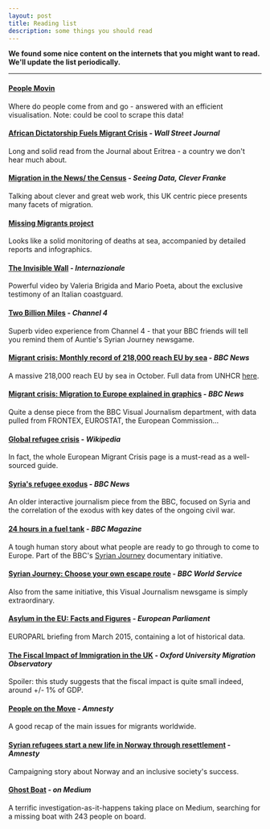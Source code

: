 ```yaml
---
layout: post
title: Reading list
description: some things you should read
---
```


**We found some nice content on the internets that you might want to read. We'll update the list periodically.**

---

#### [People Movin](http://peoplemov.in/)

Where do people come from and go - answered with an efficient visualisation. Note: could be cool to scrape this data!

#### [African Dictatorship Fuels Migrant Crisis](http://www.wsj.com/articles/eritreans-flee-conscription-and-poverty-adding-to-the-migrant-crisis-in-europe-1445391364) - *Wall Street Journal*

Long and solid read from the Journal about Eritrea - a country we don't hear much about.

#### [Migration in the News/ the Census](http://seeingdata.cleverfranke.com/) - *Seeing Data, Clever Franke*

Talking about clever and great web work, this UK centric piece presents many facets of migration.

#### [Missing Migrants project](http://missingmigrants.iom.int/)

Looks like a solid monitoring of deaths at sea, accompanied by detailed reports and infographics.

#### [The Invisible Wall](https://www.youtube.com/watch?v=CgIuc9QHDUo&feature=youtu.be) - *Internazionale*

Powerful video by Valeria Brigida and Mario Poeta, about the exclusive testimony of an Italian coastguard.

#### [Two Billion Miles](http://twobillionmiles.com/) - *Channel 4*

Superb video experience from Channel 4 - that your BBC friends will tell you remind them of Auntie's Syrian Journey newsgame.

#### [Migrant crisis: Monthly record of 218,000 reach EU by sea](http://www.bbc.com/news/world-europe-34700104) - *BBC News*

A massive 218,000 reach EU by sea in October. Full data from UNHCR [here](http://data.unhcr.org/).

#### [Migrant crisis: Migration to Europe explained in graphics](http://www.bbc.co.uk/news/world-europe-34131911) - *BBC News*

Quite a dense piece from the BBC Visual Journalism department, with data pulled from FRONTEX, EUROSTAT, the European Commission...

#### [Global refugee crisis](https://en.wikipedia.org/wiki/European_migrant_crisis#Global_refugee_crisis) - *Wikipedia*

In fact, the whole European Migrant Crisis page is a must-read as a well-sourced guide.

#### [Syria's refugee exodus](http://www.bbc.co.uk/news/world-middle-east-24900116) - *BBC News*

An older interactive journalism piece from the BBC, focused on Syria and the correlation of the exodus with key dates of the ongoing civil war.

#### [24 hours in a fuel tank](http://www.bbc.co.uk/news/magazine-32152670) - *BBC Magazine*

A tough human story about what people are ready to go through to come to Europe. Part of the BBC's [Syrian Journey](http://www.bbc.co.uk/news/world-middle-east-31987373) documentary initiative.

#### [Syrian Journey: Choose your own escape route](http://www.bbc.co.uk/news/world-middle-east-32057601) - *BBC World Service*

Also from the same initiative, this Visual Journalism newsgame is simply extraordinary.

#### [Asylum in the EU: Facts and Figures](http://www.europarl.europa.eu/RegData/etudes/BRIE/2015/551332/EPRS_BRI%282015%29551332_EN.pdf) - *European Parliament*

EUROPARL briefing from March 2015, containing a lot of historical data.

#### [The Fiscal Impact of Immigration in the UK](http://www.migrationobservatory.ox.ac.uk/briefings/fiscal-impact-immigration-uk) - *Oxford University Migration Observatory*

Spoiler: this study suggests that the fiscal impact is quite small indeed, around +/- 1% of GDP.

#### [People on the Move](https://www.amnesty.org/en/what-we-do/people-on-the-move/) - *Amnesty*

A good recap of the main issues for migrants worldwide.

#### [Syrian refugees start a new life in Norway through resettlement](https://www.amnesty.org/en/latest/campaigns/2015/10/syria-refugees-new-life-norway-resettlement/) - *Amnesty*

Campaigning story about Norway and an inclusive society's success.

#### [Ghost Boat](https://medium.com/ghostboat) - *on Medium*

A terrific investigation-as-it-happens taking place on Medium, searching for a missing boat with 243 people on board.
